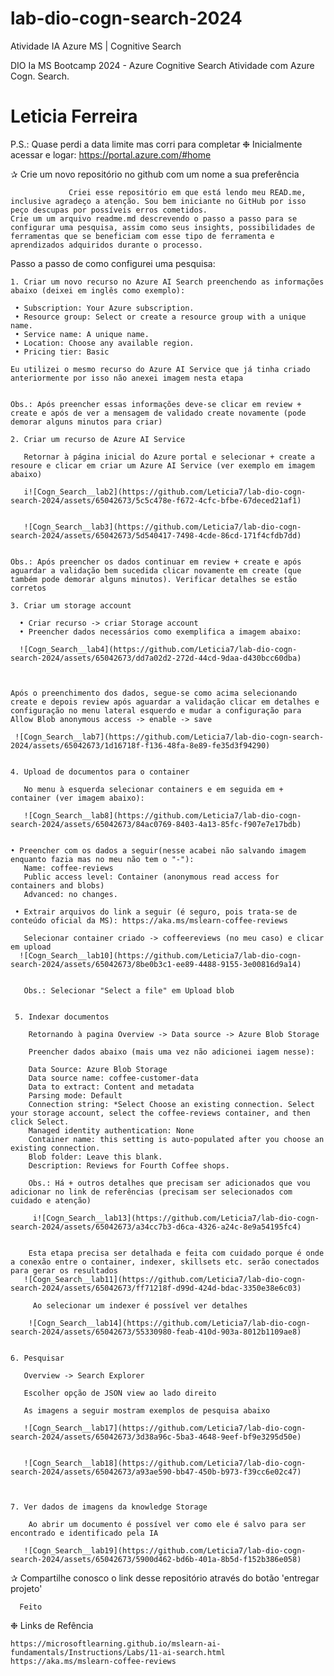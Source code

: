 # lab-dio-cogn-search-2024
Atividade IA Azure MS | Cognitive Search

DIO Ia MS Bootcamp 2024 - Azure Cognitive Search
Atividade com Azure Cogn. Search.

# Leticia Ferreira

P.S.: Quase perdi a data limite mas corri para completar
❉ Inicialmente acessar e logar: https://portal.azure.com/#home

   ✰ Crie um novo repositório no github com um nome a sua preferência
                
                 Criei esse repositório em que está lendo meu READ.me, inclusive agradeço a atenção. Sou bem iniciante no GitHub por isso peço descupas por possíveis erros cometidos.
    Crie um um arquivo readme.md descrevendo o passo a passo para se configurar uma pesquisa, assim como seus insights, possibilidades de ferramentas que se beneficiam com esse tipo de ferramenta e aprendizados adquiridos durante o processo.

Passo a passo de como configurei uma pesquisa:

    1. Criar um novo recurso no Azure AI Search preenchendo as informações abaixo (deixei em inglês como exemplo):

     • Subscription: Your Azure subscription.
     • Resource group: Select or create a resource group with a unique name.
     • Service name: A unique name.
     • Location: Choose any available region.
     • Pricing tier: Basic

    Eu utilizei o mesmo recurso do Azure AI Service que já tinha criado anteriormente por isso não anexei imagem nesta etapa


    Obs.: Após preencher essas informações deve-se clicar em review + create e após de ver a mensagem de validado create novamente (pode demorar alguns minutos para criar)

    2. Criar um recurso de Azure AI Service

       Retornar à página inicial do Azure portal e selecionar + create a resoure e clicar em criar um Azure AI Service (ver exemplo em imagem abaixo)

       i![Cogn_Search__lab2](https://github.com/Leticia7/lab-dio-cogn-search-2024/assets/65042673/5c5c478e-f672-4cfc-bfbe-67deced21af1)

       
       ![Cogn_Search__lab3](https://github.com/Leticia7/lab-dio-cogn-search-2024/assets/65042673/5d540417-7498-4cde-86cd-171f4cfdb7dd)


    Obs.: Após preencher os dados continuar em review + create e após aguardar a validação bem sucedida clicar novamente em create (que também pode demorar alguns minutos). Verificar detalhes se estão corretos 

    3. Criar um storage account 

      • Criar recurso -> criar Storage account 
      • Preencher dados necessários como exemplifica a imagem abaixo:

      ![Cogn_Search__lab4](https://github.com/Leticia7/lab-dio-cogn-search-2024/assets/65042673/dd7a02d2-272d-44cd-9daa-d430bcc60dba)

      

    Após o preenchimento dos dados, segue-se como acima selecionando create e depois review após aguardar a validação clicar em detalhes e configuração no menu lateral esquerdo e mudar a configuração para Allow Blob anonymous access -> enable -> save

     ![Cogn_Search__lab7](https://github.com/Leticia7/lab-dio-cogn-search-2024/assets/65042673/1d16718f-f136-48fa-8e89-fe35d3f94290)


    4. Upload de documentos para o container

       No menu à esquerda selecionar containers e em seguida em + container (ver imagem abaixo):

       ![Cogn_Search__lab8](https://github.com/Leticia7/lab-dio-cogn-search-2024/assets/65042673/84ac0769-8403-4a13-85fc-f907e7e17bdb)


    • Preencher com os dados a seguir(nesse acabei não salvando imagem enquanto fazia mas no meu não tem o "-"): 
       Name: coffee-reviews
       Public access level: Container (anonymous read access for containers and blobs)
       Advanced: no changes.

     • Extrair arquivos do link a seguir (é seguro, pois trata-se de conteúdo oficial da MS): https://aka.ms/mslearn-coffee-reviews

       Selecionar container criado -> coffeereviews (no meu caso) e clicar em upload 
      ![Cogn_Search__lab10](https://github.com/Leticia7/lab-dio-cogn-search-2024/assets/65042673/8be0b3c1-ee89-4488-9155-3e00816d9a14)


       Obs.: Selecionar "Select a file" em Upload blob 


     5. Indexar documentos 

        Retornando à pagina Overview -> Data source -> Azure Blob Storage 

        Preencher dados abaixo (mais uma vez não adicionei iagem nesse):
       
        Data Source: Azure Blob Storage
        Data source name: coffee-customer-data
        Data to extract: Content and metadata
        Parsing mode: Default
        Connection string: *Select Choose an existing connection. Select your storage account, select the coffee-reviews container, and then click Select.
        Managed identity authentication: None
        Container name: this setting is auto-populated after you choose an existing connection.
        Blob folder: Leave this blank.
        Description: Reviews for Fourth Coffee shops.

        Obs.: Há + outros detalhes que precisam ser adicionados que vou adicionar no link de referências (precisam ser selecionados com cuidado e atenção)

         i![Cogn_Search__lab13](https://github.com/Leticia7/lab-dio-cogn-search-2024/assets/65042673/a34cc7b3-d6ca-4326-a24c-8e9a54195fc4)


        Esta etapa precisa ser detalhada e feita com cuidado porque é onde a conexão entre o container, indexer, skillsets etc. serão conectados para gerar os resultados 
       ![Cogn_Search__lab11](https://github.com/Leticia7/lab-dio-cogn-search-2024/assets/65042673/ff71218f-d99d-424d-bdac-3350e38e6c03)

         Ao selecionar um indexer é possível ver detalhes 

        ![Cogn_Search__lab14](https://github.com/Leticia7/lab-dio-cogn-search-2024/assets/65042673/55330980-feab-410d-903a-8012b1109ae8)
        

    6. Pesquisar 

       Overview -> Search Explorer

       Escolher opção de JSON view ao lado direito 

       As imagens a seguir mostram exemplos de pesquisa abaixo

       ![Cogn_Search__lab17](https://github.com/Leticia7/lab-dio-cogn-search-2024/assets/65042673/3d38a96c-5ba3-4648-9eef-bf9e3295d50e)


       ![Cogn_Search__lab18](https://github.com/Leticia7/lab-dio-cogn-search-2024/assets/65042673/a93ae590-bb47-450b-b973-f39cc6e02c47)



    7. Ver dados de imagens da knowledge Storage
     
        Ao abrir um documento é possível ver como ele é salvo para ser encontrado e identificado pela IA

       ![Cogn_Search__lab19](https://github.com/Leticia7/lab-dio-cogn-search-2024/assets/65042673/5900d462-bd6b-401a-8b5d-f152b386e058)

         

          
   ✰ Compartilhe conosco o link desse repositório através do botão 'entregar projeto' 
                
      Feito

❉ Links de Refência

    https://microsoftlearning.github.io/mslearn-ai-fundamentals/Instructions/Labs/11-ai-search.html
    https://aka.ms/mslearn-coffee-reviews
